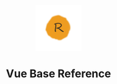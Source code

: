 <div align="center">
  <img alt="logo" width="120" height="120" src="./src/assets/images/logo.png">
  <h1>Vue Base Reference</h1>
</div>

